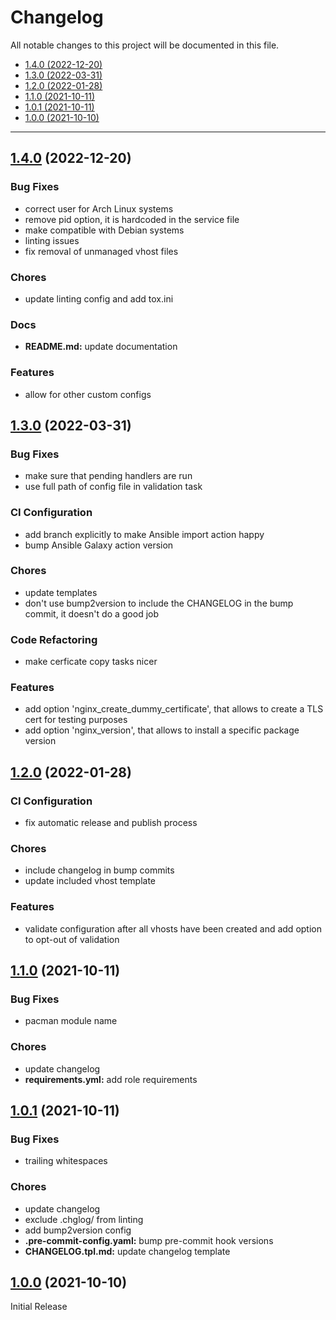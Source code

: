 # Changelog

All notable changes to this project will be documented in this file.

- [1.4.0 (2022-12-20)](#140-2022-12-20)
- [1.3.0 (2022-03-31)](#130-2022-03-31)
- [1.2.0 (2022-01-28)](#120-2022-01-28)
- [1.1.0 (2021-10-11)](#110-2021-10-11)
- [1.0.1 (2021-10-11)](#101-2021-10-11)
- [1.0.0 (2021-10-10)](#100-2021-10-10)

---

<a name="1.4.0"></a>
## [1.4.0](https://github.com/aisbergg/ansible-role-nginx/compare/v1.3.0...v1.4.0) (2022-12-20)

### Bug Fixes

- correct user for Arch Linux systems
- remove pid option, it is hardcoded in the service file
- make compatible with Debian systems
- linting issues
- fix removal of unmanaged vhost files

### Chores

- update linting config and add tox.ini

### Docs

- **README.md:** update documentation

### Features

- allow for other custom configs


<a name="1.3.0"></a>
## [1.3.0](https://github.com/aisbergg/ansible-role-nginx/compare/v1.2.0...v1.3.0) (2022-03-31)

### Bug Fixes

- make sure that pending handlers are run
- use full path of config file in validation task

### CI Configuration

- add branch explicitly to make Ansible import action happy
- bump Ansible Galaxy action version

### Chores

- update templates
- don't use bump2version to include the CHANGELOG in the bump commit, it doesn't do a good job

### Code Refactoring

- make cerficate copy tasks nicer

### Features

- add option 'nginx_create_dummy_certificate', that allows to create a TLS cert for testing purposes
- add option 'nginx_version', that allows to install a specific package version


<a name="1.2.0"></a>
## [1.2.0](https://github.com/aisbergg/ansible-role-nginx/compare/v1.1.0...v1.2.0) (2022-01-28)

### CI Configuration

- fix automatic release and publish process

### Chores

- include changelog in bump commits
- update included vhost template

### Features

- validate configuration after all vhosts have been created and add option to opt-out of validation


<a name="1.1.0"></a>
## [1.1.0](https://github.com/aisbergg/ansible-role-nginx/compare/v1.0.1...v1.1.0) (2021-10-11)

### Bug Fixes

- pacman module name

### Chores

- update changelog
- **requirements.yml:** add role requirements


<a name="1.0.1"></a>
## [1.0.1](https://github.com/aisbergg/ansible-role-nginx/compare/v1.0.0...v1.0.1) (2021-10-11)

### Bug Fixes

- trailing whitespaces

### Chores

- update changelog
- exclude .chglog/ from linting
- add bump2version config
- **.pre-commit-config.yaml:** bump pre-commit hook versions
- **CHANGELOG.tpl.md:** update changelog template


<a name="1.0.0"></a>
## [1.0.0]() (2021-10-10)

Initial Release
